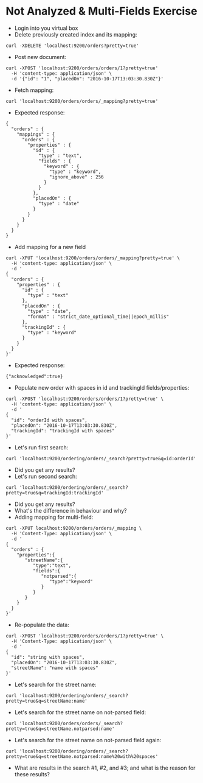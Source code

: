 # Not Analyzed & Multi-Fields Exercise #

* Login into you virtual box
* Delete previously created index and its mapping:
```
curl -XDELETE 'localhost:9200/orders?pretty=true'
```
* Post new document:
```
curl -XPOST 'localhost:9200/orders/orders/1?pretty=true' 
  -H 'content-type: application/json' \
  -d '{"id": "1", "placedOn": "2016-10-17T13:03:30.830Z"}'
```
* Fetch mapping:
```
curl 'localhost:9200/orders/orders/_mapping?pretty=true'
```
* Expected response:
```
{
  "orders" : {
    "mappings" : {
      "orders" : {
        "properties" : {
          "id" : {
            "type" : "text",
            "fields" : {
              "keyword" : {
                "type" : "keyword",
                "ignore_above" : 256
              }
            }
          },
          "placedOn" : {
            "type" : "date"
          }
        }
      }
    }
  }
}
```
* Add mapping for a new field
```
curl -XPUT 'localhost:9200/orders/orders/_mapping?pretty=true' \
  -H 'content-type: application/json' \
  -d '
{
  "orders" : {
    "properties" : {
      "id" : {
        "type" : "text"
      },
      "placedOn" : {
        "type" : "date",
        "format" : "strict_date_optional_time||epoch_millis"
      },
      "trackingId" : {
        "type" : "keyword"
      }
    }
  }
}'
```
* Expected response:
```
{"acknowledged":true}
```
* Populate new order with spaces in id and trackingId fields/properties:  
```
curl -XPOST 'localhost:9200/orders/orders/1?pretty=true' \
  -H 'content-type: application/json' \
  -d '
{
  "id": "orderId with spaces", 
  "placedOn": "2016-10-17T13:03:30.830Z",
  "trackingId": "trackingId with spaces"
}'
```  
* Let's run first search:
```
curl 'localhost:9200/ordering/orders/_search?pretty=true&q=id:orderId'
```
* Did you get any results?
* Let's run second search:
```
curl 'localhost:9200/ordering/orders/_search?pretty=true&q=trackingId:trackingId'
```
* Did you get any results?  
* What's the difference in behaviour and why?  
* Adding mapping for multi-field:
```
curl -XPUT localhost:9200/orders/orders/_mapping \
  -H 'Content-Type: application/json' \
  -d '
{
  "orders" : {
    "properties":{  
       "streetName":{  
          "type":"text",
          "fields":{  
             "notparsed":{  
                "type":"keyword"
             }
          }
       }
    }
  }
}'
```
* Re-populate the data:
```
curl -XPOST 'localhost:9200/orders/orders/1?pretty=true' \
  -H 'Content-Type: application/json' \
  -d '
{
  "id": "string with spaces", 
  "placedOn": "2016-10-17T13:03:30.830Z",
  "streetName": "name with spaces"
}'
```
* Let's search for the street name:
```
curl 'localhost:9200/ordering/orders/_search?pretty=true&q=streetName:name'
```
* Let's search for the street name on not-parsed field:
```
curl 'localhost:9200/orders/orders/_search?pretty=true&q=streetName.notparsed:name'
```
* Let's search for the street name on not-parsed field again:
```
curl 'localhost:9200/ordering/orders/_search?pretty=true&q=streetName.notparsed:name%20with%20spaces'
```
* What are results in the search #1, #2, and #3; and what is the reason for these results?
